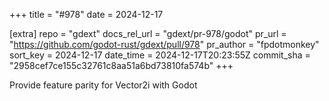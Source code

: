 +++
title = "#978"
date = 2024-12-17

[extra]
repo = "gdext"
docs_rel_url = "gdext/pr-978/godot"
pr_url = "https://github.com/godot-rust/gdext/pull/978"
pr_author = "fpdotmonkey"
sort_key = 2024-12-17
date_time = 2024-12-17T20:23:55Z
commit_sha = "2958cef7ce155c32761c8aa51a6bd73810fa574b"
+++

Provide feature parity for Vector2i with Godot

